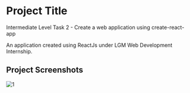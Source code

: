 # Project Title

Intermediate Level Task 2 - Create a web application using create-react-app

An application created using ReactJs under LGM Web Development Internship.

## Project Screenshots

![1](https://user-images.githubusercontent.com/61627365/151663311-c9244636-48a4-42a5-91e4-9d3699e4df23.png)
